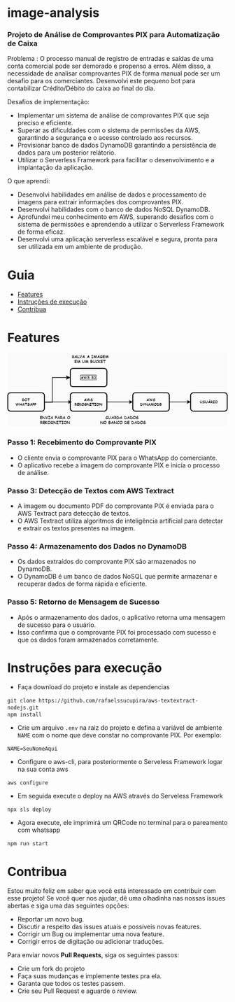 # image-analysis
### Projeto de Análise de Comprovantes PIX para Automatização de Caixa

Problema :
O processo manual de registro de entradas e saídas de uma conta comercial pode ser demorado e propenso a erros. Além disso, a necessidade de analisar comprovantes PIX de forma manual pode ser um desafio para os comerciantes. Desenvolvi este pequeno bot para contabilizar Crédito/Débito do caixa ao final do dia.

Desafios de implementação:

- Implementar um sistema de análise de comprovantes PIX que seja preciso e eficiente.
- Superar as dificuldades com o sistema de permissões da AWS, garantindo a segurança e o acesso controlado aos recursos.
- Provisionar banco de dados DynamoDB garantindo a persistência de dados para um posterior relátorio.
- Utilizar o Serverless Framework para facilitar o desenvolvimento e a implantação da aplicação.

O que aprendi:

- Desenvolvi habilidades em análise de dados e processamento de imagens para extrair informações dos comprovantes PIX.
- Desenvolvi habilidades com o banco de dados NoSQL DynamoDB.
- Aprofundei meu conhecimento em AWS, superando desafios com o sistema de permissões e aprendendo a utilizar o Serverless Framework de forma eficaz.
- Desenvolvi uma aplicação serverless escalável e segura, pronta para ser utilizada em um ambiente de produção.

# Guia
- [Features](#Features)
- [Instruções de execução](#Instruções-para-execução)
- [Contribua](#Contribua)

# Features
![Feature](./feature.png)

### Passo 1: Recebimento do Comprovante PIX

- O cliente envia o comprovante PIX para o WhatsApp do comerciante.
- O aplicativo recebe a imagem do comprovante PIX e inicia o processo de análise.

### Passo 3: Detecção de Textos com AWS Textract

- A imagem ou documento PDF do comprovante PIX é enviada para o AWS Textract para detecção de textos.
- O AWS Textract utiliza algoritmos de inteligência artificial para detectar e extrair os textos presentes na imagem.

### Passo 4: Armazenamento dos Dados no DynamoDB

- Os dados extraídos do comprovante PIX são armazenados no DynamoDB.
- O DynamoDB é um banco de dados NoSQL que permite armazenar e recuperar dados de forma rápida e eficiente.

### Passo 5: Retorno de Mensagem de Sucesso

- Após o armazenamento dos dados, o aplicativo retorna uma mensagem de sucesso para o usuário.
- Isso confirma que o comprovante PIX foi processado com sucesso e que os dados foram armazenados corretamente.

# Instruções para execução 
- Faça download do projeto e instale as dependencias
```
git clone https://github.com/rafaelssucupira/aws-textextract-nodejs.git
npm install
```
- Crie um arquivo `.env` na raiz do projeto e defina a variável de ambiente `NAME` com o nome que deve constar no comprovante PIX. Por exemplo:
```
NAME=SeuNomeAqui
```
- Configure o aws-cli, para posteriormente o Serveless Framework logar na sua conta aws
```
aws configure
```
- Em seguida execute o deploy na AWS através do Serveless Framework
```
npx sls deploy
```
- Agora execute, ele imprimirá um QRCode no terminal para o pareamento com whatsapp 
```
npm run start
```
# Contribua
Estou muito feliz em saber que você está interessado em contribuir com esse projeto! Se você quer nos ajudar, dê uma olhadinha nas nossas issues abertas e siga uma das seguintes opções:

- Reportar um novo bug.
- Discutir a respeito das issues atuais e possíveis novas features.
- Corrigir um Bug ou implementar uma nova feature.
- Corrigir erros de digitação ou adicionar traduções.

Para enviar novos **Pull Requests**, siga os seguintes passos:
- Crie um fork do projeto
- Faça suas mudanças e implemente testes pra ela.
- Garanta que todos os testes passem.
- Crie seu Pull Request e aguarde o review.
